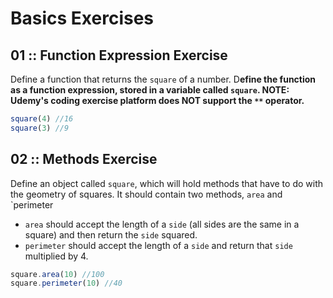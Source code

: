 # Basics Exercises
## 01 :: Function Expression Exercise
Define a function that returns the `square` of a number. D**efine the function as a function expression, stored in a variable called `square`.  NOTE: Udemy's coding exercise platform does NOT support the `**` operator.** 
```JavaScript
square(4) //16
square(3) //9
```

## 02 :: Methods Exercise
Define an object called `square`, which will hold methods that have to do with the geometry of squares. It should contain two methods, `area` and `perimeter
* `area` should accept the length of a `side` (all sides are the same in a square) and then return the `side` squared. 
* `perimeter` should accept the length of a `side` and return that `side` multiplied by 4.
```JavaScript
square.area(10) //100
square.perimeter(10) //40
```